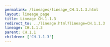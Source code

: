 ```yaml
---
permalink: /lineages/lineage_CH.1.1.3.html
layout: lineage_page
title: Lineage CH.1.1.3
redirect_to: ../lineage.html?lineage=CH.1.1.3
lineage: CH.1.1.3
parent: CH.1.1
children: ['CH.1.1.3']
---
```

